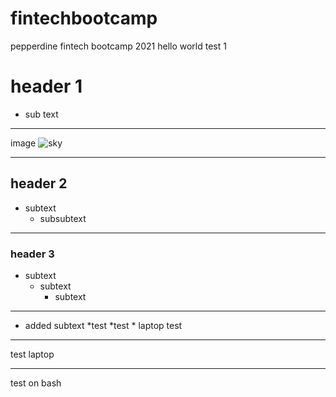 # fintechbootcamp
pepperdine fintech bootcamp 2021
hello world
test 1
# header 1
* sub text
___
image ![sky](https://images.unsplash.com/photo-1503023345310-bd7c1de61c7d?ixid=MXwxMjA3fDB8MHxzZWFyY2h8MXx8aHVtYW58ZW58MHx8MHw%3D&ixlib=rb-1.2.1&auto=format&fit=crop&w=600&q=60)
___
## header 2
* subtext
    * subsubtext
___
### header 3
* subtext
    * subtext
        * subtext
    
___
* added subtext
    *test
        *test
        * laptop test 
___
test laptop
___
test on bash
